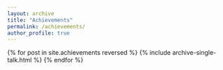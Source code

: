 ```yaml
---
layout: archive
title: "Achievements"
permalink: /achievements/
author_profile: true
---
```


{% for post in site.achievements reversed %}
  {% include archive-single-talk.html %}
{% endfor %}

